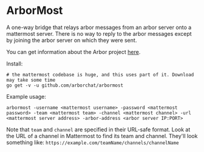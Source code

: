 # ArborMost

A one-way bridge that relays arbor messages from an arbor server onto a mattermost server.
There is no way to reply to the arbor messages except by joining the arbor server on which
they were sent.

You can get information about the Arbor project [here](https://man.sr.ht/~whereswaldon/arborchat/).

Install:
```
# the mattermost codebase is huge, and this uses part of it. Download may take some time
go get -v -u github.com/arborchat/arbormost
```

Example usage:

```
arbormost -username <mattermost username> -password <mattermost password> -team <mattermost team> -channel <mattermost channel> -url <mattermost server address> -arbor-address <arbor server IP:PORT>
```

Note that `team` and `channel` are specified in their URL-safe format. Look at the URL of a
channel in Mattermost to find its team and channel. They'll look something like:
`https://example.com/teamName/channels/channelName`
